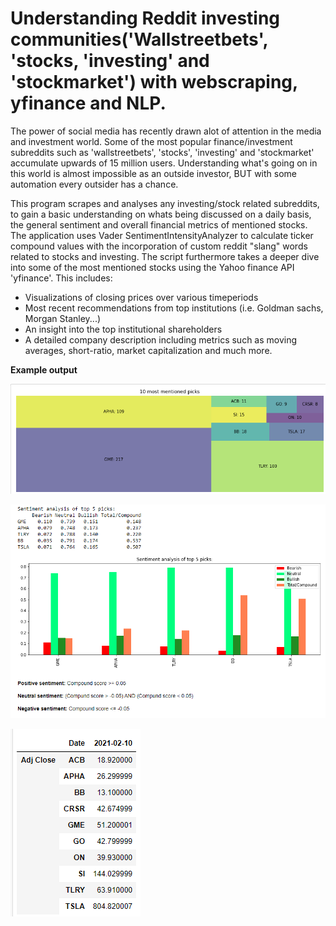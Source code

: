 # Understanding Reddit investing communities('Wallstreetbets', 'stocks, 'investing' and 'stockmarket') with webscraping, yfinance and NLP.
The power of social media has recently drawn alot of attention in the media and investment world. Some of the most popular finance/investment subreddits such as 'wallstreetbets', 'stocks', 'investing' and 'stockmarket' accumulate upwards of 15 million users. Understanding what's going on in this world is almost impossible as an outside investor, BUT with some automation every outsider has a chance.


This program scrapes and analyses any investing/stock related subreddits, to gain a basic understanding on whats being discussed on a daily basis, the general sentiment and overall financial metrics of mentioned stocks.
The application uses Vader SentimentIntensityAnalyzer to calculate ticker compound values with the incorporation of custom reddit "slang" words related to stocks and investing.
The script furthermore takes a deeper dive into some of the most mentioned stocks using the Yahoo finance API 'yfinance'. This includes:
* Visualizations of closing prices over various timeperiods
* Most recent recommendations from top institutions (i.e. Goldman sachs, Morgan Stanley...)
* An insight into the top institutional shareholders
* A detailed company description including metrics such as moving averages, short-ratio, market capitalization and much more.


**Example output**

![](reddit_treemap.png)

![](Reddit_sentiment.png)

![](ticker_prices.png)
